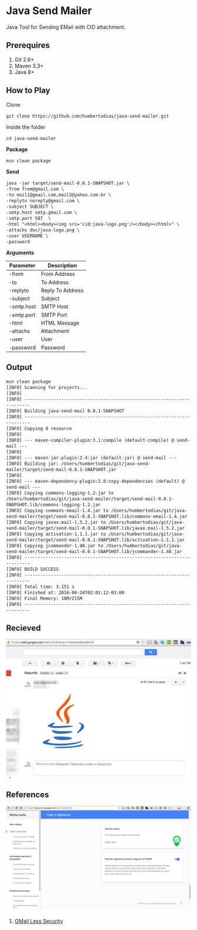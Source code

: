 # Java Send Mailer

Java Tool for Sending EMail with CID attachment.


## Prerequires

1. Git 2.6+
2. Maven 3.3+
3. Java 8+


## How to Play

Clone

```
git clone https://github.com/humbertodias/java-send-mailer.git
```

Inside the folder

```
cd java-send-mailer
```

**Package**

```
mvn clean package
```

**Send**

```
java -jar target/send-mail-0.0.1-SNAPSHOT.jar \
-from from@gmail.com \
-to mail1@gmail.com,mail2@yahoo.com.br \
-replyto noreply@gmail.com \
-subject SUBJECT \
-smtp.host smtp.gmail.com \
-smtp.port 587  \
-html "<html><body><img src='cid:java-logo.png'/></body></html>" \
-attachs doc/java-logo.png \
-user USERNAME \
-password

```

**Arguments**

Parameter | Description
------------- | -------------
-from | From Address
-to | To Address
-replyto | Reply To Address
-subject |  Subject
-smtp.host | SMTP Host
-smtp.port | SMTP Port
-html | HTML Message
-attachs | Attachment
-user | User
-password | Password

## Output

```
mvn clean package
[INFO] Scanning for projects...
[INFO]                                                                         
[INFO] ------------------------------------------------------------------------
[INFO] Building java-send-mail 0.0.1-SNAPSHOT
[INFO] ------------------------------------------------------------------------
[INFO] Copying 0 resource
[INFO] 
[INFO] --- maven-compiler-plugin:3.1:compile (default-compile) @ send-mail ---
[INFO] 
[INFO] --- maven-jar-plugin:2.4:jar (default-jar) @ send-mail ---
[INFO] Building jar: /Users/humbertodias/git/java-send-mailer/target/send-mail-0.0.1-SNAPSHOT.jar
[INFO] 
[INFO] --- maven-dependency-plugin:2.8:copy-dependencies (default) @ send-mail ---
[INFO] Copying commons-logging-1.2.jar to /Users/humbertodias/git/java-send-mailer/target/send-mail-0.0.1-SNAPSHOT.lib/commons-logging-1.2.jar
[INFO] Copying commons-email-1.4.jar to /Users/humbertodias/git/java-send-mailer/target/send-mail-0.0.1-SNAPSHOT.lib/commons-email-1.4.jar
[INFO] Copying javax.mail-1.5.2.jar to /Users/humbertodias/git/java-send-mailer/target/send-mail-0.0.1-SNAPSHOT.lib/javax.mail-1.5.2.jar
[INFO] Copying activation-1.1.1.jar to /Users/humbertodias/git/java-send-mailer/target/send-mail-0.0.1-SNAPSHOT.lib/activation-1.1.1.jar
[INFO] Copying jcommander-1.48.jar to /Users/humbertodias/git/java-send-mailer/target/send-mail-0.0.1-SNAPSHOT.lib/jcommander-1.48.jar
[INFO] ------------------------------------------------------------------------
[INFO] BUILD SUCCESS
[INFO] ------------------------------------------------------------------------
[INFO] Total time: 3.151 s
[INFO] Finished at: 2016-06-24T02:01:12-03:00
[INFO] Final Memory: 18M/215M
[INFO] ------------------------------------------------------------------------

```

## Recieved

![Preview](doc/inbox.png)


## References

![Preview](doc/gmail-less-security.png)

1. [GMail Less Security](https://support.google.com/accounts/answer/6010255?hl=en)


